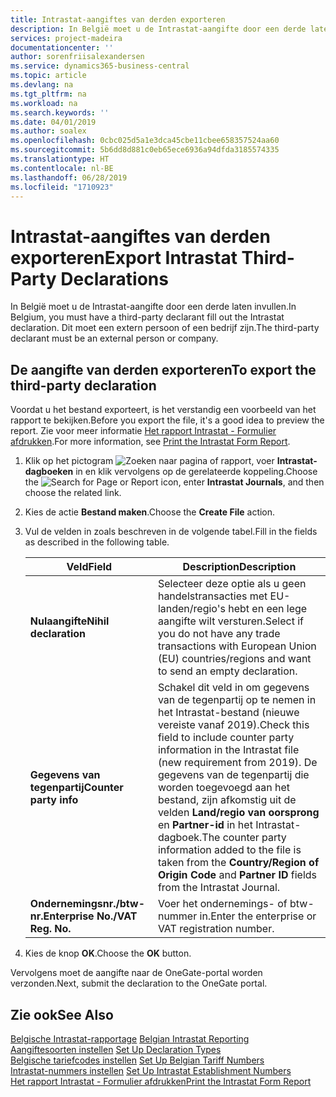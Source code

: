 ```yaml
---
title: Intrastat-aangiftes van derden exporteren
description: In België moet u de Intrastat-aangifte door een derde laten invullen. Dit moet een extern persoon of een bedrijf zijn.
services: project-madeira
documentationcenter: ''
author: sorenfriisalexandersen
ms.service: dynamics365-business-central
ms.topic: article
ms.devlang: na
ms.tgt_pltfrm: na
ms.workload: na
ms.search.keywords: ''
ms.date: 04/01/2019
ms.author: soalex
ms.openlocfilehash: 0cbc025d5a1e3dca45cbe11cbee658357524aa60
ms.sourcegitcommit: 5b6dd8d881c0eb65ece6936a94dfda3185574335
ms.translationtype: HT
ms.contentlocale: nl-BE
ms.lasthandoff: 06/28/2019
ms.locfileid: "1710923"
---
```

# <a name="export-intrastat-third-party-declarations"></a><span data-ttu-id="69732-104">Intrastat-aangiftes van derden exporteren</span><span class="sxs-lookup"><span data-stu-id="69732-104">Export Intrastat Third-Party Declarations</span></span>
<span data-ttu-id="69732-105">In België moet u de Intrastat-aangifte door een derde laten invullen.</span><span class="sxs-lookup"><span data-stu-id="69732-105">In Belgium, you must have a third-party declarant fill out the Intrastat declaration.</span></span> <span data-ttu-id="69732-106">Dit moet een extern persoon of een bedrijf zijn.</span><span class="sxs-lookup"><span data-stu-id="69732-106">The third-party declarant must be an external person or company.</span></span> 

## <a name="to-export-the-third-party-declaration"></a><span data-ttu-id="69732-107">De aangifte van derden exporteren</span><span class="sxs-lookup"><span data-stu-id="69732-107">To export the third-party declaration</span></span>  
<span data-ttu-id="69732-108">Voordat u het bestand exporteert, is het verstandig een voorbeeld van het rapport te bekijken.</span><span class="sxs-lookup"><span data-stu-id="69732-108">Before you export the file, it's a good idea to preview the report.</span></span> <span data-ttu-id="69732-109">Zie voor meer informatie [Het rapport Intrastat - Formulier afdrukken](how-to-print-the-intrastat-form-report.md).</span><span class="sxs-lookup"><span data-stu-id="69732-109">For more information, see [Print the Intrastat Form Report](how-to-print-the-intrastat-form-report.md).</span></span>  

1.  <span data-ttu-id="69732-110">Klik op het pictogram ![Zoeken naar pagina of rapport](../../media/ui-search/search_small.png "pictogram Zoeken naar pagina of rapport"), voer **Intrastat-dagboeken** in en klik vervolgens op de gerelateerde koppeling.</span><span class="sxs-lookup"><span data-stu-id="69732-110">Choose the ![Search for Page or Report](../../media/ui-search/search_small.png "Search for Page or Report icon") icon, enter **Intrastat Journals**, and then choose the related link.</span></span>  
2.  <span data-ttu-id="69732-111">Kies de actie **Bestand maken**.</span><span class="sxs-lookup"><span data-stu-id="69732-111">Choose the **Create File** action.</span></span>  
3.  <span data-ttu-id="69732-112">Vul de velden in zoals beschreven in de volgende tabel.</span><span class="sxs-lookup"><span data-stu-id="69732-112">Fill in the fields as described in the following table.</span></span>  

    |<span data-ttu-id="69732-113">Veld</span><span class="sxs-lookup"><span data-stu-id="69732-113">Field</span></span>|<span data-ttu-id="69732-114">Description</span><span class="sxs-lookup"><span data-stu-id="69732-114">Description</span></span>|  
    |---------------------------------|---------------------------------------|  
    |<span data-ttu-id="69732-115">**Nulaangifte**</span><span class="sxs-lookup"><span data-stu-id="69732-115">**Nihil declaration**</span></span>|<span data-ttu-id="69732-116">Selecteer deze optie als u geen handelstransacties met EU-landen/regio's hebt en een lege aangifte wilt versturen.</span><span class="sxs-lookup"><span data-stu-id="69732-116">Select if you do not have any trade transactions with European Union (EU) countries/regions and want to send an empty declaration.</span></span>|  
    |<span data-ttu-id="69732-117">**Gegevens van tegenpartij**</span><span class="sxs-lookup"><span data-stu-id="69732-117">**Counter party info**</span></span>|<span data-ttu-id="69732-118">Schakel dit veld in om gegevens van de tegenpartij op te nemen in het Intrastat-bestand (nieuwe vereiste vanaf 2019).</span><span class="sxs-lookup"><span data-stu-id="69732-118">Check this field to include counter party information in the Intrastat file (new requirement from 2019).</span></span> <span data-ttu-id="69732-119">De gegevens van de tegenpartij die worden toegevoegd aan het bestand, zijn afkomstig uit de velden **Land/regio van oorsprong** en **Partner-id** in het Intrastat-dagboek.</span><span class="sxs-lookup"><span data-stu-id="69732-119">The counter party information added to the file is taken from the **Country/Region of Origin Code** and **Partner ID** fields from the Intrastat Journal.</span></span>|  
    |<span data-ttu-id="69732-120">**Ondernemingsnr./btw-nr.**</span><span class="sxs-lookup"><span data-stu-id="69732-120">**Enterprise No./VAT Reg. No.**</span></span>|<span data-ttu-id="69732-121">Voer het ondernemings- of btw-nummer in.</span><span class="sxs-lookup"><span data-stu-id="69732-121">Enter the enterprise or VAT registration number.</span></span>|  
    
4.  <span data-ttu-id="69732-122">Kies de knop **OK**.</span><span class="sxs-lookup"><span data-stu-id="69732-122">Choose the **OK** button.</span></span>  

<span data-ttu-id="69732-123">Vervolgens moet de aangifte naar de OneGate-portal worden verzonden.</span><span class="sxs-lookup"><span data-stu-id="69732-123">Next, submit the declaration to the OneGate portal.</span></span>  

## <a name="see-also"></a><span data-ttu-id="69732-124">Zie ook</span><span class="sxs-lookup"><span data-stu-id="69732-124">See Also</span></span>  
 <span data-ttu-id="69732-125">[Belgische Intrastat-rapportage](belgian-intrastat-reporting.md) </span><span class="sxs-lookup"><span data-stu-id="69732-125">[Belgian Intrastat Reporting](belgian-intrastat-reporting.md) </span></span>  
 <span data-ttu-id="69732-126">[Aangiftesoorten instellen](how-to-set-up-declaration-types.md) </span><span class="sxs-lookup"><span data-stu-id="69732-126">[Set Up Declaration Types](how-to-set-up-declaration-types.md) </span></span>  
 <span data-ttu-id="69732-127">[Belgische tariefcodes instellen](how-to-set-up-belgian-tariff-numbers.md) </span><span class="sxs-lookup"><span data-stu-id="69732-127">[Set Up Belgian Tariff Numbers](how-to-set-up-belgian-tariff-numbers.md) </span></span>  
 <span data-ttu-id="69732-128">[Intrastat-nummers instellen](how-to-set-up-intrastat-establishment-numbers.md) </span><span class="sxs-lookup"><span data-stu-id="69732-128">[Set Up Intrastat Establishment Numbers](how-to-set-up-intrastat-establishment-numbers.md) </span></span>  
 [<span data-ttu-id="69732-129">Het rapport Intrastat - Formulier afdrukken</span><span class="sxs-lookup"><span data-stu-id="69732-129">Print the Intrastat Form Report</span></span>](how-to-print-the-intrastat-form-report.md)
